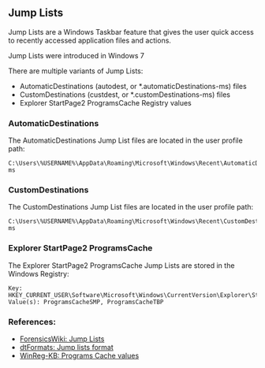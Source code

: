 ## Jump Lists

Jump Lists are a Windows Taskbar feature that gives the user quick access to recently accessed application files and actions.

Jump Lists were introduced in Windows 7

There are multiple variants of Jump Lists:

* AutomaticDestinations (autodest, or *.automaticDestinations-ms) files
* CustomDestinations (custdest, or *.customDestinations-ms) files
* Explorer StartPage2 ProgramsCache Registry values

### AutomaticDestinations

The AutomaticDestinations Jump List files are located in the user profile path:

```
C:\Users\%USERNAME%\AppData\Roaming\Microsoft\Windows\Recent\AutomaticDestinations\*.automaticDestinations-ms
```

### CustomDestinations

The CustomDestinations Jump List files are located in the user profile path:

```
C:\Users\%USERNAME%\AppData\Roaming\Microsoft\Windows\Recent\CustomDestinations\*.customDestinations-ms
```

### Explorer StartPage2 ProgramsCache

The Explorer StartPage2 ProgramsCache Jump Lists are stored in the Windows Registry:

```
Key: HKEY_CURRENT_USER\Software\Microsoft\Windows\CurrentVersion\Explorer\StartPage2
Value(s): ProgramsCacheSMP, ProgramsCacheTBP
```

### References:

* [ForensicsWiki: Jump Lists](https://forensicswiki.org/wiki/Jump_Lists)
* [dtFormats: Jump lists format](https://github.com/libyal/dtformats/blob/master/documentation/Jump%20lists%20format.asciidoc)
* [WinReg-KB: Programs Cache values](https://github.com/libyal/winreg-kb/blob/master/documentation/Programs%20Cache%20values.asciidoc)
